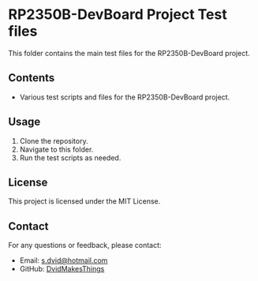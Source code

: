 # RP2350B-DevBoard Project Test files

This folder contains the main test files for the RP2350B-DevBoard project.

## Contents
- Various test scripts and files for the RP2350B-DevBoard project.

## Usage
1. Clone the repository.
2. Navigate to this folder.
3. Run the test scripts as needed.

## License
This project is licensed under the MIT License.

## Contact
For any questions or feedback, please contact:
- Email: [s.dvid@hotmail.com](mailto:s.dvid@hotmail.com)
- GitHub: [DvidMakesThings](https://github.com/DvidMakesThings)
